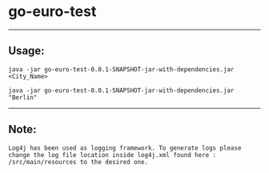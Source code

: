 # go-euro-test

--------
 Usage:
--------

	java -jar go-euro-test-0.0.1-SNAPSHOT-jar-with-dependencies.jar <City_Name>
	
	java -jar go-euro-test-0.0.1-SNAPSHOT-jar-with-dependencies.jar "Berlin"

-------	
 Note: 
-------

	Log4j has been used as logging framework. To generate logs please change the log file location inside log4j.xml found here : /src/main/resources to the desired one.
	
